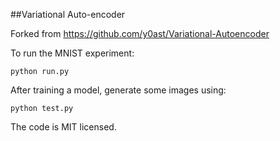 ##Variational Auto-encoder

Forked from https://github.com/y0ast/Variational-Autoencoder

To run the MNIST experiment:

`python run.py`

After training a model, generate some images using:

`python test.py`

The code is MIT licensed.









